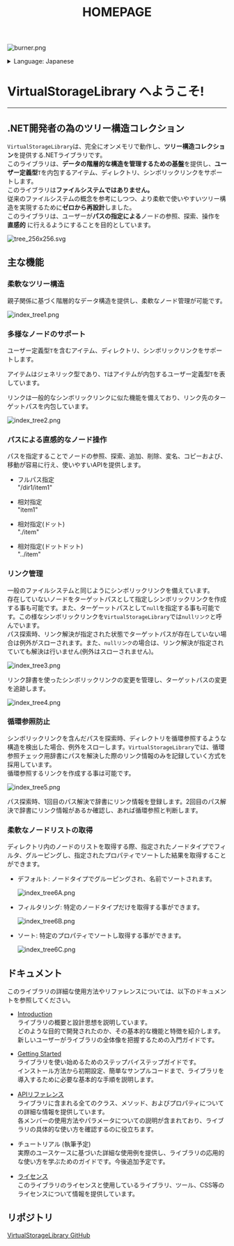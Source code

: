 ﻿---
title: "HOMEPAGE"
_layout: landing
---

![burner.png](images/burner.png)

<details>
  <summary>Language: Japanese</summary>
  <ul>
    <li><a href="index.md">English</a></li>
    <li><a href="index.ja.md">Japanese</a></li>
  </ul>
</details>

# **VirtualStorageLibrary へようこそ!**

---

## **.NET開発者の為のツリー構造コレクション**

`VirtualStorageLibrary`は、完全にオンメモリで動作し、**ツリー構造コレクション**を提供する.NETライブラリです。  
このライブラリは、**データの階層的な構造を管理するための基盤**を提供し、**ユーザー定義型**`T`を内包するアイテム、ディレクトリ、シンボリックリンクをサポートします。  
このライブラリは**ファイルシステムではありません。**   
従来のファイルシステムの概念を参考にしつつ、より柔軟で使いやすいツリー構造を実現するために**ゼロから再設計**しました。  
このライブラリは、ユーザーが**パスの指定による**ノードの参照、探索、操作を **直感的** に行えるようにすることを目的としています。  

![tree_256x256.svg](images/tree_256x256.svg)

## 主な機能

### 柔軟なツリー構造

親子関係に基づく階層的なデータ構造を提供し、柔軟なノード管理が可能です。

![index_tree1.png](images/index_tree1.png)

### 多様なノードのサポート

ユーザー定義型`T`を含むアイテム、ディレクトリ、シンボリックリンクをサポートします。

アイテムはジェネリック型であり、`T`はアイテムが内包するユーザー定義型`T`を表しています。

リンクは一般的なシンボリックリンクに似た機能を備えており、リンク先のターゲットパスを内包しています。

![index_tree2.png](images/index_tree2.png)

### パスによる直感的なノード操作

パスを指定することでノードの参照、探索、追加、削除、変名、コピーおよび、移動が容易に行え、使いやすいAPIを提供します。

- フルパス指定  
  "/dir1/item1"

- 相対指定  
  "item1"

- 相対指定(ドット)  
  "./item"

- 相対指定(ドットドット)  
  "../item"

### リンク管理

一般のファイルシステムと同じようにシンボリックリンクを備えています。  
存在していないノードをターゲットパスとして指定しシンボリックリンクを作成する事も可能です。また、ターゲーットパスとして`null`を指定する事も可能です。この様なシンボリックリンクを`VirtualStorageLibrary`では`nullリンク`と呼んでいます。  
パス探索時、リンク解決が指定された状態でターゲットパスが存在していない場合は例外がスローされます。また、`nullリンク`の場合は、リンク解決が指定されていても解決は行いません(例外はスローされません)。

![index_tree3.png](images/index_tree3.png)

リンク辞書を使ったシンボリックリンクの変更を管理し、ターゲットパスの変更を追跡します。

![index_tree4.png](images/index_tree4.png)

### 循環参照防止

シンボリックリンクを含んだパスを探索時、ディレクトリを循環参照するような構造を検出した場合、例外をスローします。`VirtualStorageLibrary`では、循環参照チェック用辞書にパスを解決した際のリンク情報のみを記録していく方式を採用しています。  
循環参照するリンクを作成する事は可能です。

![index_tree5.png](images/index_tree5.png)

パス探索時、1回目のパス解決で辞書にリンク情報を登録します。2回目のパス解決で辞書にリンク情報があるか確認し、あれば循環参照と判断します。

### 柔軟なノードリストの取得

ディレクトリ内のノードのリストを取得する際、指定されたノードタイプでフィルタ、グルーピングし、指定されたプロパティでソートした結果を取得することができます。

- デフォルト: ノードタイプでグルーピングされ、名前でソートされます。
  
  ![index_tree6A.png](images/index_tree6A.png)

- フィルタリング: 特定のノードタイプだけを取得する事ができます。
  
  ![index_tree6B.png](images/index_tree6B.png)

- ソート: 特定のプロパティでソートし取得する事ができます。
  
  ![index_tree6C.png](images/index_tree6C.png)

## ドキュメント

このライブラリの詳細な使用方法やリファレンスについては、以下のドキュメントを参照してください。

- [Introduction](introduction.md)  
  ライブラリの概要と設計思想を説明しています。  
  どのような目的で開発されたのか、その基本的な機能と特徴を紹介します。  
  新しいユーザーがライブラリの全体像を把握するための入門ガイドです。  

- [Getting Started](getting-started.md)  
  ライブラリを使い始めるためのステップバイステップガイドです。  
  インストール方法から初期設定、簡単なサンプルコードまで、ライブラリを導入するために必要な基本的な手順を説明します。  

- [APIリファレンス](xref:AkiraNetwork.VirtualStorageLibrary)  
  ライブラリに含まれる全てのクラス、メソッド、およびプロパティについての詳細な情報を提供しています。  
  各メンバーの使用方法やパラメータについての説明が含まれており、ライブラリの具体的な使い方を確認するのに役立ちます。  

- チュートリアル (執筆予定)  
  実際のユースケースに基づいた詳細な使用例を提供し、ライブラリの応用的な使い方を学ぶためのガイドです。今後追加予定です。  

- [ライセンス](licenses.md)  
  このライブラリのライセンスと使用しているライブラリ、ツール、CSS等のライセンスについて情報を提供しています。

## リポジトリ

[VirtualStorageLibrary GitHub](https://github.com/AkiraNetwork/VirtualStorageLibrary)
